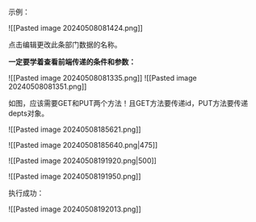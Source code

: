 示例：

![[Pasted image 20240508081424.png]]

点击编辑更改此条部门数据的名称。

**一定要学着查看前端传递的条件和参数：**

![[Pasted image 20240508081335.png]]
![[Pasted image 20240508081351.png]]

如图，应该需要GET和PUT两个方法！且GET方法要传递id，PUT方法要传递depts对象。

![[Pasted image 20240508185621.png]]

![[Pasted image 20240508185640.png|475]]

![[Pasted image 20240508191920.png|500]]

![[Pasted image 20240508191950.png]]

执行成功：

![[Pasted image 20240508192013.png]]
